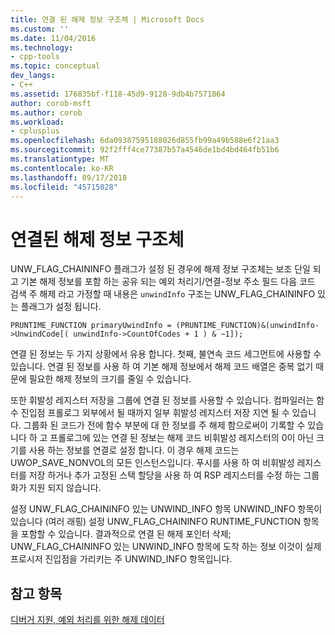 ```yaml
---
title: 연결 된 해제 정보 구조체 | Microsoft Docs
ms.custom: ''
ms.date: 11/04/2016
ms.technology:
- cpp-tools
ms.topic: conceptual
dev_langs:
- C++
ms.assetid: 176835bf-f118-45d9-9128-9db4b7571864
author: corob-msft
ms.author: corob
ms.workload:
- cplusplus
ms.openlocfilehash: 6da09387595188026d855fb99a49b588e6f21aa3
ms.sourcegitcommit: 92f2fff4ce77387b57a4546de1bd4bd464fb51b6
ms.translationtype: MT
ms.contentlocale: ko-KR
ms.lasthandoff: 09/17/2018
ms.locfileid: "45715028"
---
```

# <a name="chained-unwind-info-structures"></a>연결된 해제 정보 구조체

UNW_FLAG_CHAININFO 플래그가 설정 된 경우에 해제 정보 구조체는 보조 단일 되 고 기본 해제 정보를 포함 하는 공유 되는 예외 처리기/연결-정보 주소 필드 다음 코드 검색 주 해제 라고 가정할 때 내용은 `unwindInfo` 구조는 UNW_FLAG_CHAININFO 있는 플래그가 설정 됩니다.

```
PRUNTIME_FUNCTION primaryUwindInfo = (PRUNTIME_FUNCTION)&(unwindInfo->UnwindCode[( unwindInfo->CountOfCodes + 1 ) & ~1]);
```

연결 된 정보는 두 가지 상황에서 유용 합니다. 첫째, 불연속 코드 세그먼트에 사용할 수 있습니다. 연결 된 정보를 사용 하 여 기본 해제 정보에서 해제 코드 배열은 중복 없기 때문에 필요한 해제 정보의 크기를 줄일 수 있습니다.

또한 휘발성 레지스터 저장을 그룹에 연결 된 정보를 사용할 수 있습니다. 컴파일러는 함수 진입점 프롤로그 외부에서 될 때까지 일부 휘발성 레지스터 저장 지연 될 수 있습니다. 그룹화 된 코드가 전에 함수 부분에 대 한 정보를 주 해제 함으로써이 기록할 수 있습니다 하 고 프롤로그에 있는 연결 된 정보는 해제 코드 비휘발성 레지스터의 0이 아닌 크기를 사용 하는 정보를 연결로 설정 합니다. 이 경우 해제 코드는 UWOP_SAVE_NONVOL의 모든 인스턴스입니다. 푸시를 사용 하 여 비휘발성 레지스터를 저장 하거나 추가 고정된 스택 할당을 사용 하 여 RSP 레지스터를 수정 하는 그룹화가 지원 되지 않습니다.

설정 UNW_FLAG_CHAININFO 있는 UNWIND_INFO 항목 UNWIND_INFO 항목이 있습니다 (여러 래핑) 설정 UNW_FLAG_CHAININFO RUNTIME_FUNCTION 항목을 포함할 수 있습니다. 결과적으로 연결 된 해제 포인터 삭제; UNW_FLAG_CHAININFO 있는 UNWIND_INFO 항목에 도착 하는 정보 이것이 실제 프로시저 진입점을 가리키는 주 UNWIND_INFO 항목입니다.

## <a name="see-also"></a>참고 항목

[디버거 지원, 예외 처리를 위한 해제 데이터](../build/unwind-data-for-exception-handling-debugger-support.md)